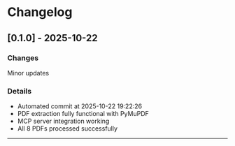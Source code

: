 # Changelog

## [0.1.0] - 2025-10-22

### Changes
Minor updates

### Details
- Automated commit at 2025-10-22 19:22:26
- PDF extraction fully functional with PyMuPDF
- MCP server integration working
- All 8 PDFs processed successfully

---


